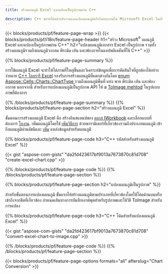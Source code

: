 ```yaml
---
title: สร้างแผนภูมิ Excel และแปลงเป็นรูปภาพผ่าน C++

description: C++ ซอร์สโค้ดสำหรับวาดและแปลงแผนภูมิหรือไดอะแกรมใน Microsoft Excel โดยใช้ C++ Library
---
```

{{< blocks/products/pf/feature-page-wrap >}}
{{< blocks/products/pf/i18n/feature-page-header h1="สร้าง Microsoft<sup>&reg;</sup> แผนภูมิ Excel และแปลงเป็นรูปภาพผ่าน C++" h2="แปลงแผนภูมิเอกสาร Excel เป็นรูปภาพ รวมทั้งสร้างแผนภูมิรวมถึงแผนภูมิวงกลม พีระมิด เส้น และฟองภายในแอปพลิเคชันที่ใช้ C++" >}}

{{% blocks/products/pf/feature-page-summary %}}

การใช้แผนภูมิ Excel จะทำให้ได้ภาพที่ใหญ่ขึ้นและวิเคราะห์ข้อมูลเพื่อการตัดสินใจที่ถูกต้องได้อย่างง่ายดาย [C++ ไลบรารี Excel](/cells/cpp/) รองรับการสร้างแผนภูมิที่แตกต่างกันโดย [enum Aspose::Cells::Charts::ChartType
](https://reference.aspose.com/cells/cpp/namespace/aspose.cells.charts#a2f17e69bcefc754569019185d0621b70) รวมถึงแผนภูมิพื้นที่ แท่ง พาย พีระมิด เส้น และฟองอากาศ นอกจากนี้ สำหรับการแปลงแผนภูมิเป็นรูปภาพ API ให้ a [ToImage mehtod](https://reference.aspose.com/cells/cpp/class/aspose.cells.charts.i_sparkline#a28d76dd585c48366e1657f2982722ddb) ในรูปแบบภาพที่ต้องการ

{{% /blocks/products/pf/feature-page-summary %}}
{{% blocks/products/pf/feature-page-section h2="สร้างแผนภูมิ Excel" %}}

ขั้นตอนการสร้างแผนภูมิ Excel คือ สร้างอินสแตนซ์ของ [คลาส IWorkbook](https://reference.aspose.com/cells/cpp/class/aspose.cells.i_workbook) และเลือกแบบที่ต้องการ [ใบงาน](https://reference.aspose.com/cells/cpp/class/aspose.cells.i_worksheet_collection#a5574d624796043233420d0e0459ccc43). เพิ่มแผนภูมิโดยใช้ [เพิ่มวิธีการ](https://reference.aspose.com/cells/cpp/class/aspose.cells.charts.i_chart_collection#ab7e8cce835c251a4682605299a6aa068) ด้วยพารามิเตอร์ที่เกี่ยวข้องรวมถึงประเภทแผนภูมิ เข้าถึงแผนภูมิผ่านดัชนีและ [เพิ่ม](https://reference.aspose.com/cells/cpp/class/aspose.cells.charts.i_series_collection#a8f4dc4d883f32f65b1fb673e2aa7862f) แหล่งข้อมูลสำหรับแผนภูมิ

{{% blocks/products/pf/feature-page-code h3="C++ รหัสสำหรับสร้างแผนภูมิ Excel" %}}

{{< gist "aspose-com-gists" "da2fd423617bf9013a7673870c81d708" "create-excel-chart.cpp" >}}

{{% /blocks/products/pf/feature-page-code %}}
{{% /blocks/products/pf/feature-page-section %}}

{{% blocks/products/pf/feature-page-section h2="แปลงแผนภูมิเป็นรูปภาพ" %}}


สำหรับขั้นตอนการแปลงแผนภูมิ ขั้นแรกให้สร้างแผนภูมิตามประเภทที่เกี่ยวข้องโดยใช้โค้ดด้านบนหรือเข้าถึงจากชีตที่เกี่ยวข้อง กำหนดเส้นทางการบันทึกเอาต์พุตสำหรับรูปภาพและใช้วิธี ToImage สำหรับการแปลง

 
{{% blocks/products/pf/feature-page-code h3="C++ โค้ดสำหรับแปลงแผนภูมิ Excel" %}}

{{< gist "aspose-com-gists" "da2fd423617bf9013a7673870c81d708" "convert-excel-chart-to-image.cpp" >}}

{{% /blocks/products/pf/feature-page-code %}}
{{% /blocks/products/pf/feature-page-section %}}

{{< blocks/products/pf/feature-page-options formats="all" afterslug="Chart Conversion" >}}
